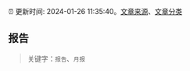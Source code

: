 :alarm_clock: 更新时间: 2024-01-26 11:35:40。[文章来源](/README.md)、[文章分类](/TAGS.md)

## 报告


> 关键字：`报告`、`月报`



